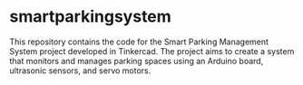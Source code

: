 # smartparkingsystem
This repository contains the code for the Smart Parking Management System project developed in Tinkercad. The project aims to create a system that monitors and manages parking spaces using an Arduino board, ultrasonic sensors, and servo motors.
